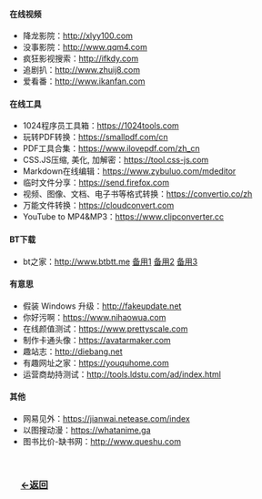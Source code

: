 #### 在线视频 
- 降龙影院：http://xlyy100.com
- 没事影院：http://www.qqm4.com
- 疯狂影视搜索：http://ifkdy.com
- 追剧扒：http://www.zhuij8.com
- 爱看番：http://www.ikanfan.com
#### 在线工具  
- 1024程序员工具箱：https://1024tools.com
- 玩转PDF转换：https://smallpdf.com/cn
- PDF工具合集：https://www.ilovepdf.com/zh_cn
- CSS.JS压缩, 美化, 加解密：https://tool.css-js.com
- Markdown在线编辑：https://www.zybuluo.com/mdeditor
- 临时文件分享：https://send.firefox.com
- 视频、图像、文档、电子书等格式转换：https://convertio.co/zh
- 万能文件转换：https://cloudconvert.com
- YouTube to MP4&MP3：https://www.clipconverter.cc
#### BT下载 
- bt之家：http://www.btbtt.me  [备用1](http://www.btbtt.co)  [备用2](http://www.btbtt.pw/) [备用3](http://www.btbtt.com/)  
#### 有意思
- 假装 Windows 升级：http://fakeupdate.net
- 你好污啊：https://www.nihaowua.com
- 在线颜值测试：https://www.prettyscale.com
- 制作卡通头像：https://avatarmaker.com
- 趣站志：http://diebang.net
- 有趣网址之家：https://youquhome.com
- 运营商劫持测试：http://tools.ldstu.com/ad/index.html
#### 其他
- 网易见外：https://jianwai.netease.com/index
- 以图搜动漫：https://whatanime.ga
- 图书比价-缺书网：http://www.queshu.com
<br/>  

### &nbsp;&nbsp;&nbsp;&nbsp; [ <-返回](https://github.com/Zephyr006/sharing)

